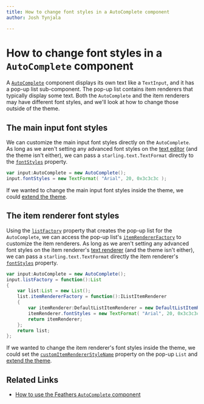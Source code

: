 ```yaml
---
title: How to change font styles in a AutoComplete component  
author: Josh Tynjala

---
```

# How to change font styles in a `AutoComplete` component

A [`AutoComplete`](../auto-complete.html) component displays its own text like a `TextInput`, and it has a pop-up list sub-component. The pop-up list contains item renderers that typically display some text. Both the `AutoComplete` and the item renderers may have different font styles, and we'll look at how to change those outside of the theme.

## The main input font styles

We can customize the main input font styles directly on the `AutoComplete`. As long as we aren't setting any advanced font styles on the [text editor](../text-editors.html) (and the theme isn't either), we can pass a `starling.text.TextFormat` directly to the [`fontStyles`](../../api-reference/feathers/controls/TextInput.html#fontStyles) property.

``` actionscript
var input:AutoComplete = new AutoComplete();
input.fontStyles = new TextFormat( "Arial", 20, 0x3c3c3c );
```

If we wanted to change the main input font styles inside the theme, we could [extend the theme](../extending-themes.html).

## The item renderer font styles

Using the [`listFactory`](../../api-reference/feathers/controls/AutoComplete.html#listFactory) property that creates the pop-up list for the `AutoComplete`, we can access the pop-up list's [`itemRendererFactory`](../../api-reference/feathers/controls/List.html#itemRendererFactory) to customize the item renderers. As long as we aren't setting any advanced font styles on the item renderer's [text renderer](../text-renderers.html) (and the theme isn't either), we can pass a `starling.text.TextFormat` directly the item renderer's [`fontStyles`](../../api-reference/feathers/controls/Button.html#fontStyles) property.

``` actionscript
var input:AutoComplete = new AutoComplete();
input.listFactory = function():List
{
	var list:List = new List();
	list.itemRendererFactory = function():IListItemRenderer
	{
		var itemRenderer:DefaultListItemRenderer = new DefaultListItemRenderer();
		itemRenderer.fontStyles = new TextFormat( "Arial", 20, 0x3c3c3c );
		return itemRenderer;
	};
	return list;
};
```

If we wanted to change the item renderer's font styles inside the theme, we could set the [`customItemRendererStyleName`](../../api-reference/feathers/controls/List.html#customItemRendererStyleName) property on the pop-up `List` and [extend the theme](../extending-themes.html).

## Related Links

-   [How to use the Feathers `AutoComplete` component](../auto-complete.html)